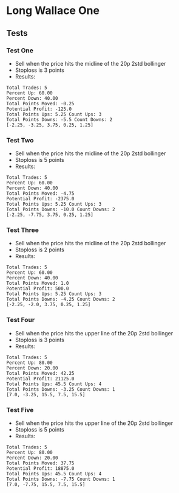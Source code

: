 # Long Wallace One
## Tests
### Test One
* Sell when the price hits the midline of the 20p 2std bollinger
* Stoploss is 3 points
* Results:
```
Total Trades: 5
Percent Up: 60.00
Percent Down: 40.00
Total Points Moved: -0.25
Potential Profit: -125.0
Total Points Ups: 5.25 Count Ups: 3
Total Points Downs: -5.5 Count Downs: 2
[-2.25, -3.25, 3.75, 0.25, 1.25]
```

### Test Two
* Sell when the price hits the midline of the 20p 2std bollinger
* Stoploss is 5 points
* Results:
```
Total Trades: 5
Percent Up: 60.00
Percent Down: 40.00
Total Points Moved: -4.75
Potential Profit: -2375.0
Total Points Ups: 5.25 Count Ups: 3
Total Points Downs: -10.0 Count Downs: 2
[-2.25, -7.75, 3.75, 0.25, 1.25]
```

### Test Three
* Sell when the price hits the midline of the 20p 2std bollinger
* Stoploss is 2 points
* Results:
```
Total Trades: 5
Percent Up: 60.00
Percent Down: 40.00
Total Points Moved: 1.0
Potential Profit: 500.0
Total Points Ups: 5.25 Count Ups: 3
Total Points Downs: -4.25 Count Downs: 2
[-2.25, -2.0, 3.75, 0.25, 1.25]
```

### Test Four
* Sell when the price hits the upper line of the 20p 2std bollinger
* Stoploss is 3 points
* Results:
```
Total Trades: 5
Percent Up: 80.00
Percent Down: 20.00
Total Points Moved: 42.25
Potential Profit: 21125.0
Total Points Ups: 45.5 Count Ups: 4
Total Points Downs: -3.25 Count Downs: 1
[7.0, -3.25, 15.5, 7.5, 15.5]
```

### Test Five
* Sell when the price hits the upper line of the 20p 2std bollinger
* Stoploss is 5 points
* Results:
```
Total Trades: 5
Percent Up: 80.00
Percent Down: 20.00
Total Points Moved: 37.75
Potential Profit: 18875.0
Total Points Ups: 45.5 Count Ups: 4
Total Points Downs: -7.75 Count Downs: 1
[7.0, -7.75, 15.5, 7.5, 15.5]
```
